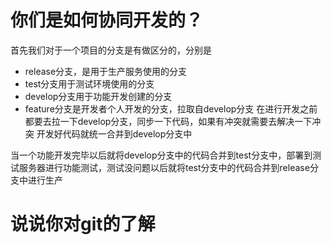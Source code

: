 # 你们是如何协同开发的？

首先我们对于一个项目的分支是有做区分的，分别是
- release分支，是用于生产服务使用的分支
- test分支用于测试环境使用的分支
- develop分支用于功能开发创建的分支
- feature分支是开发者个人开发的分支，拉取自develop分支
在进行开发之前都要去拉一下develop分支，同步一下代码，如果有冲突就需要去解决一下冲突
开发好代码就统一合并到develop分支中

当一个功能开发完毕以后就将develop分支中的代码合并到test分支中，部署到测试服务器进行功能测试，测试没问题以后就将test分支中的代码合并到release分支中进行生产
# 说说你对git的了解